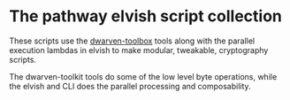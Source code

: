 # The pathway elvish script collection

These scripts use the [dwarven-toolbox](https://github.com/jpegleg/dwarven-toolbox/) tools along with the parallel execution lambdas in elvish to make modular, tweakable, cryptography scripts.

The dwarven-toolkit tools do some of the low level byte operations, while the elvish and CLI does the parallel processing and composability.
